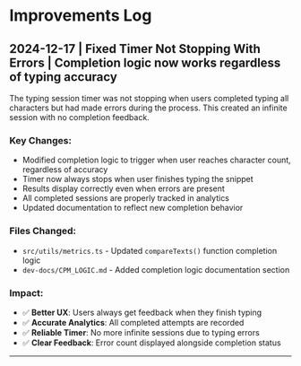 # Improvements Log

## 2024-12-17 | Fixed Timer Not Stopping With Errors | Completion logic now works regardless of typing accuracy

The typing session timer was not stopping when users completed typing all characters but had made errors during the process. This created an infinite session with no completion feedback.

### Key Changes:
- Modified completion logic to trigger when user reaches character count, regardless of accuracy
- Timer now always stops when user finishes typing the snippet
- Results display correctly even when errors are present
- All completed sessions are properly tracked in analytics
- Updated documentation to reflect new completion behavior

### Files Changed:
- `src/utils/metrics.ts` - Updated `compareTexts()` function completion logic
- `dev-docs/CPM_LOGIC.md` - Added completion logic documentation section

### Impact:
- ✅ **Better UX**: Users always get feedback when they finish typing
- ✅ **Accurate Analytics**: All completed attempts are recorded 
- ✅ **Reliable Timer**: No more infinite sessions due to typing errors
- ✅ **Clear Feedback**: Error count displayed alongside completion status

---


